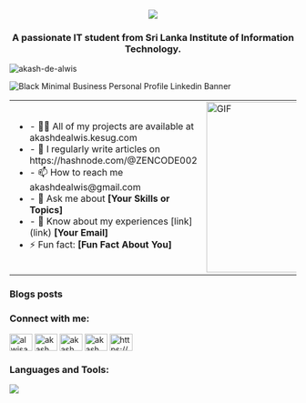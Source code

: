 <h1 align="center">
    <img src="https://readme-typing-svg.herokuapp.com/?font=Stalinist&size=35&center=true&vCenter=true&width=500&height=70&duration=4000&lines=Hi+There!;+I'm+Akash+De+Alwis!;" />
</h1>

<h3 align="center">A passionate IT student from Sri Lanka Institute of Information Technology.</h3>

<p align="left"> <img src="https://komarev.com/ghpvc/?username=akash-de-alwis&label=Profile%20views&color=0e75b6&style=flat" alt="akash-de-alwis" /> </p>

![Black Minimal Business Personal Profile Linkedin Banner](https://github.com/user-attachments/assets/747b89a5-c3c7-4c78-a4a1-d6f0ba06e9c3)

<table>
  <tr>
    <td>
      <ul>
        <li>- 👨‍💻 All of my projects are available at akashdealwis.kesug.com<strong></strong></li>
        <li>- 📝 I regularly write articles on https://hashnode.com/@ZENCODE002<strong></strong></li>
        <li>- 📫 How to reach me akashdealwis@gmail.com <strong></strong></li>
        <li>- 💬 Ask me about <strong>[Your Skills or Topics]</strong></li>
        <li>- 📄 Know about my experiences [link](link) <strong>[Your Email]</strong></li>
        <li>⚡ Fun fact: <strong>[Fun Fact About You]</strong></li>
      </ul>
    </td>
    <td>
      <img src="https://pixeljoint.com/files/icons/full/4004_simu_part.gif" alt="GIF" width="300px"/>
    </td>
  </tr>
</table>

### Blogs posts
<!-- BLOG-POST-LIST:START -->
<!-- BLOG-POST-LIST:END -->

<h3 align="left">Connect with me:</h3>
<p align="left">
<a href="https://twitter.com/alwisakash002" target="blank"><img align="center" src="https://raw.githubusercontent.com/rahuldkjain/github-profile-readme-generator/master/src/images/icons/Social/twitter.svg" alt="alwisakash002" height="30" width="40" /></a>
<a href="https://linkedin.com/in/akash de alwis" target="blank"><img align="center" src="https://raw.githubusercontent.com/rahuldkjain/github-profile-readme-generator/master/src/images/icons/Social/linked-in-alt.svg" alt="akash de alwis" height="30" width="40" /></a>
<a href="https://fb.com/akash de alwis" target="blank"><img align="center" src="https://raw.githubusercontent.com/rahuldkjain/github-profile-readme-generator/master/src/images/icons/Social/facebook.svg" alt="akash de alwis" height="30" width="40" /></a>
<a href="https://instagram.com/akash de alwis" target="blank"><img align="center" src="https://raw.githubusercontent.com/rahuldkjain/github-profile-readme-generator/master/src/images/icons/Social/instagram.svg" alt="akash de alwis" height="30" width="40" /></a>
<a href="/https://hashnode.com/@zencode002" target="blank"><img align="center" src="https://raw.githubusercontent.com/rahuldkjain/github-profile-readme-generator/master/src/images/icons/Social/rss.svg" alt="https://hashnode.com/@zencode002" height="30" width="40" /></a>
</p>

<h3 align="left">Languages and Tools:</h3>
<img src="https://skillicons.dev/icons?i=react,bootstrap,html,css,vscode,github,kotlin,figma,git,r,nodejs,javascript,mongodb,c,cpp,java,mysql,express" />
